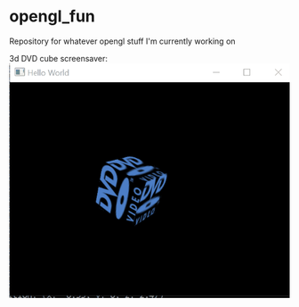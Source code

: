 # opengl_fun
Repository for whatever opengl stuff I'm currently working on

3d DVD cube screensaver:
![](Animation6.gif)
